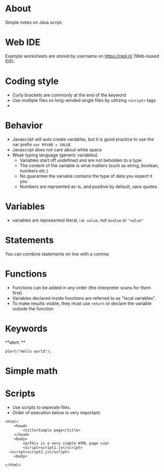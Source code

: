 # About

Simple notes on Java script. 

# Web IDE

Example worksheets are stored by username on https://repl.it/ (Web-based IDE).

# Coding style

* Curly brackets are commonly at the end of the keyword
* Use multiple files vs long-winded single files by utilizing `<script>` tags
* 

# Behavior

* Javascript will auto create variables, but it is good practice to use the var prefix `var MYVAR = VALUE`
* Javascript does not care about white space
* Weak typing language (generic variables)
  * Variables start off undefined and are not beholden to a type
  * The content of the variable is what matters (such as string, boolean, numbers etc.)
  * No guarantee the variable contains the type of data you expect it you
  * Numbers are reprsented as-is, and positive by default, sans quotes.

# Variables

* variables are represented literal, i.e. `value`, not `$value` or `"value"`

# Statements

You can combine statements on line with a comma

# Functions

* Functions can be added in any order (the interpreter scans for them first)
* Variables declared inside functions are referred to as "local variables".
* To make results visible, they must use `return` or declare the variable outside the function

# Keywords

**alert: **
```
alert("Hello world");
```

# Simple math

# Scripts

* Use scripts to seperate files.
* Order of execution below is very important.

```
<html>
	<head>
		<title>Simple page</title>
	</head>
	<body>
		<p>This is a very simple HTML page </p>
		<script>script1.js</script>
  <script>script2.js</script>
	<body>

</html>
```

